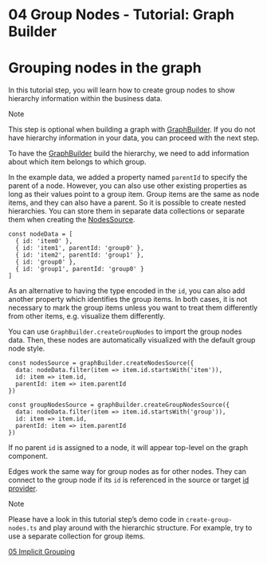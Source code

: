 <!--
 //////////////////////////////////////////////////////////////////////////////
 // @license
 // This file is part of yFiles for HTML 2.6.0.2.
 // Use is subject to license terms.
 //
 // Copyright (c) 2000-2023 by yWorks GmbH, Vor dem Kreuzberg 28,
 // 72070 Tuebingen, Germany. All rights reserved.
 //
 //////////////////////////////////////////////////////////////////////////////
-->
# 04 Group Nodes - Tutorial: Graph Builder

# Grouping nodes in the graph

In this tutorial step, you will learn how to create group nodes to show hierarchy information within the business data.

Note

This step is optional when building a graph with [GraphBuilder](https://docs.yworks.com/yfileshtml/#/api/GraphBuilder). If you do not have hierarchy information in your data, you can proceed with the next step.

To have the [GraphBuilder](https://docs.yworks.com/yfileshtml/#/api/GraphBuilder) build the hierarchy, we need to add information about which item belongs to which group.

In the example data, we added a property named `parentId` to specify the parent of a node. However, you can also use other existing properties as long as their values point to a group item. Group items are the same as node items, and they can also have a parent. So it is possible to create nested hierarchies. You can store them in separate data collections or separate them when creating the [NodesSource](https://docs.yworks.com/yfileshtml/#/api/NodesSource).

```
const nodeData = [
  { id: 'item0' },
  { id: 'item1', parentId: 'group0' },
  { id: 'item2', parentId: 'group1' },
  { id: 'group0' },
  { id: 'group1', parentId: 'group0' }
]
```

As an alternative to having the type encoded in the `id`, you can also add another property which identifies the group items. In both cases, it is not necessary to mark the group items unless you want to treat them differently from other items, e.g. visualize them differently.

You can use `GraphBuilder.createGroupNodes` to import the group nodes data. Then, these nodes are automatically visualized with the default group node style.

```
const nodesSource = graphBuilder.createNodesSource({
  data: nodeData.filter(item => item.id.startsWith('item')),
  id: item => item.id,
  parentId: item => item.parentId
})

const groupNodesSource = graphBuilder.createGroupNodesSource({
  data: nodeData.filter(item => item.id.startsWith('group')),
  id: item => item.id,
  parentId: item => item.parentId
})
```

If no parent `id` is assigned to a node, it will appear top-level on the graph component.

Edges work the same way for group nodes as for other nodes. They can connect to the group node if its `id` is referenced in the source or target [id provider](https://docs.yworks.com/yfileshtml/#/api/NodesSource#NodesSource-property-idProvider).

Note

Please have a look in this tutorial step’s demo code in `create-group-nodes.ts` and play around with the hierarchic structure. For example, try to use a separate collection for group items.

[05 Implicit Grouping](../../tutorial-graph-builder/05-implicit-grouping/)
